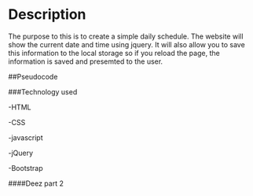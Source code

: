 # Description 

The purpose to this is to create a simple daily schedule. The website will show the current date and time using jquery. It will also allow you to save this information to the local storage so if you reload the page, the information is saved and presemted to the user. 

##Pseudocode 

###Technology used

-HTML

-CSS

-javascript

-jQuery

-Bootstrap

####Deez part 2
